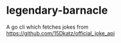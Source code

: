 # legendary-barnacle

A go cli which fetches jokes from https://github.com/15Dkatz/official_joke_api
